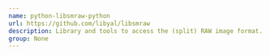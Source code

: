 ```yaml
---
name: python-libsmraw-python
url: https://github.com/libyal/libsmraw
description: Library and tools to access the (split) RAW image format.
group: None
---
```

